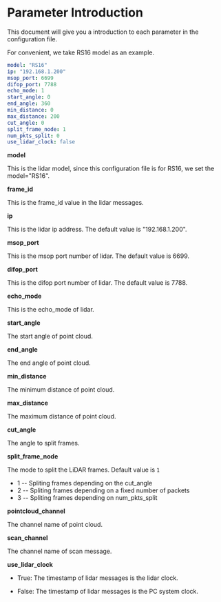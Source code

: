 # Parameter Introduction



This document will give you a introduction to each parameter in the configuration file.  

For convenient, we take RS16 model as an example.

```yaml
model: "RS16"	
ip: "192.168.1.200"
msop_port: 6699
difop_port: 7788
echo_mode: 1
start_angle: 0
end_angle: 360
min_distance: 0
max_distance: 200
cut_angle: 0
split_frame_node: 1
num_pkts_split: 0
use_lidar_clock: false
```

**model**

This is the lidar model, since this configuration file is for RS16, we set the model="RS16".



**frame_id**

This is the frame_id value in the lidar messages.



**ip**

This is the lidar ip address. The default value is "192.168.1.200".



**msop_port**

This is the msop port number of lidar. The default value is 6699.



**difop_port**

This is the difop port number of lidar. The default value is 7788.



**echo_mode**

This is the echo_mode of lidar. 



**start_angle**

The start angle of point cloud.



**end_angle**

The end angle of point cloud.



**min_distance**

The minimum distance of point cloud.



**max_distance**

The maximum distance of point cloud.



**cut_angle**

The angle to split frames.

**split_frame_node**

The mode to split the LiDAR frames. Default value is ```1```

  - 1 -- Spliting frames depending on the cut_angle
  - 2 -- Spliting frames depending on a fixed number of packets
  - 3 -- Spliting frames depending on num_pkts_split

**pointcloud_channel**

The channel name of point cloud.

**scan_channel**

The channel name of scan message.



**use_lidar_clock**

  - True: The timestamp of lidar messages is the lidar clock.

  - False: The timestamp of lidar messages is the PC system clock.